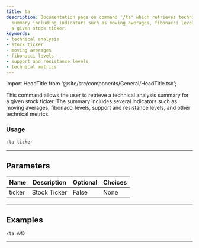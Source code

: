```yaml
---
title: ta
description: Documentation page on command '/ta' which retrieves technical analysis
  summary including indicators such as moving averages, fibonacci levels, etc for
  a given stock ticker.
keywords:
- technical analysis
- stock ticker
- moving averages
- fibonacci levels
- support and resistance levels
- technical metrics
---
```


import HeadTitle from '@site/src/components/General/HeadTitle.tsx';

<HeadTitle title="ta - General - Telegram - Reference | OpenBB Bot Docs" />

This command allows the user to retrieve a technical analysis summary for a given stock ticker. The summary includes several indicators such as moving averages, fibonacci levels, support and resistance levels, and other technical metrics.

### Usage

```python wordwrap
/ta ticker
```

---

## Parameters

| Name | Description | Optional | Choices |
| ---- | ----------- | -------- | ------- |
| ticker | Stock Ticker | False | None |


---

## Examples

```
/ta AMD
```
---
